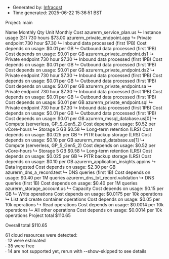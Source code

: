 - Generated by: [Infracost](https://infracost.io)
- Time generated: 2025-06-22 15:36:51 BST

Project: main

Name Monthly Qty Unit Monthly Cost azurerm\_service\_plan.us ↳ Instance usage (S1) 730 hours $73.00 azurerm\_private\_endpoint.app ↳ Private endpoint 730 hour $7.30 ↳ Inbound data processed (first 1PB) Cost depends on usage: $0.01 per GB ↳ Outbound data processed (first 1PB) Cost depends on usage: $0.01 per GB azurerm\_private\_endpoint.ds1 ↳ Private endpoint 730 hour $7.30 ↳ Inbound data processed (first 1PB) Cost depends on usage: $0.01 per GB ↳ Outbound data processed (first 1PB) Cost depends on usage: $0.01 per GB azurerm\_private\_endpoint.ds2 ↳ Private endpoint 730 hour $7.30 ↳ Inbound data processed (first 1PB) Cost depends on usage: $0.01 per GB ↳ Outbound data processed (first 1PB) Cost depends on usage: $0.01 per GB azurerm\_private\_endpoint.sa ↳ Private endpoint 730 hour $7.30 ↳ Inbound data processed (first 1PB) Cost depends on usage: $0.01 per GB ↳ Outbound data processed (first 1PB) Cost depends on usage: $0.01 per GB azurerm\_private\_endpoint.sql ↳ Private endpoint 730 hour $7.30 ↳ Inbound data processed (first 1PB) Cost depends on usage: $0.01 per GB ↳ Outbound data processed (first 1PB) Cost depends on usage: $0.01 per GB azurerm\_mssql\_database.us\[0] ↳ Compute (serverless, GP\_S\_Gen5\_2) Cost depends on usage: $0.52 per vCore-hours ↳ Storage 5 GB $0.58 ↳ Long-term retention (LRS) Cost depends on usage: $0.025 per GB ↳ PITR backup storage (LRS) Cost depends on usage: $0.10 per GB azurerm\_mssql\_database.us\[1] ↳ Compute (serverless, GP\_S\_Gen5\_2) Cost depends on usage: $0.52 per vCore-hours ↳ Storage 5 GB $0.58 ↳ Long-term retention (LRS) Cost depends on usage: $0.025 per GB ↳ PITR backup storage (LRS) Cost depends on usage: $0.10 per GB azurerm\_application\_insights.appins ↳ Data ingested Cost depends on usage: $2.30 per GB azurerm\_dns\_a\_record.test ↳ DNS queries (first 1B) Cost depends on usage: $0.40 per 1M queries azurerm\_dns\_txt\_record.validation ↳ DNS queries (first 1B) Cost depends on usage: $0.40 per 1M queries azurerm\_storage\_account.us ↳ Capacity Cost depends on usage: $0.15 per GB ↳ Write operations Cost depends on usage: $0.0175 per 10k operations ↳ List and create container operations Cost depends on usage: $0.05 per 10k operations ↳ Read operations Cost depends on usage: $0.0014 per 10k operations ↳ All other operations Cost depends on usage: $0.0014 per 10k operations Project total $110.65

Overall total $110.65

61 cloud resources were detected:  
∙ 12 were estimated  
∙ 35 were free  
∙ 14 are not supported yet, rerun with --show-skipped to see details